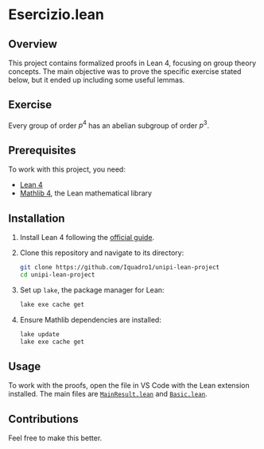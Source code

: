 # Esercizio.lean

## Overview
This project contains formalized proofs in Lean 4, focusing on group theory concepts. The main objective was to prove the specific exercise stated below, but it ended up including some useful lemmas.

## Exercise
Every group of order $p^4$ has an abelian subgroup of order $p^3$.

## Prerequisites
To work with this project, you need:
- [Lean 4](https://leanprover.github.io/)
- [Mathlib 4](https://github.com/leanprover-community/mathlib4), the Lean mathematical library

## Installation
1. Install Lean 4 following the [official guide](https://leanprover.github.io/lean4/doc/setup.html).

2. Clone this repository and navigate to its directory:
   ```sh
   git clone https://github.com/Iquadro1/unipi-lean-project
   cd unipi-lean-project
   ```
3. Set up `lake`, the package manager for Lean: 
   ```sh
   lake exe cache get
   ```
4. Ensure Mathlib dependencies are installed:
   ```sh
   lake update
   lake exe cache get
   ```

## Usage
To work with the proofs, open the file in VS Code with the Lean extension installed.
The main files are [`MainResult.lean`](./Progetto/MainResult.lean) and [`Basic.lean`](./Progetto/Basic.lean).


## Contributions
Feel free to make this better.